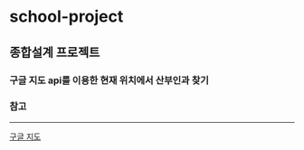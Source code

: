 # school-project
## 종합설계 프로젝트

### 구글 지도 api를 이용한 현재 위치에서 산부인과 찾기

### 참고 
---
[구글 지도](https://developers.google.com/maps/?hl=ko)
